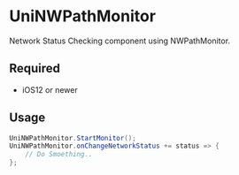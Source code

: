 # UniNWPathMonitor
Network Status Checking component using NWPathMonitor.

## Required
- iOS12 or newer


## Usage 

```cs
UniNWPathMonitor.StartMonitor();
UniNWPathMonitor.onChangeNetworkStatus += status => {
    // Do Smoething..
};
```

